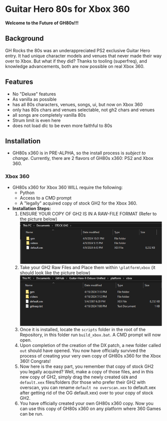 # Guitar Hero 80s for Xbox 360

**Welcome to the Future of GH80s!!!**

## Background
GH Rocks the 80s was an underappreciated PS2 exclusive Guitar Hero entry. It had unique character models and venues that never made their way over to Xbox. But what if they did? Thanks to tooling (superfreq), and knowledge advancements, both are now possible on real Xbox 360.

## Features

* No "Deluxe" features
* As vanilla as possible
* has all 80s characters, venues, songs, ui, but now on Xbox 360 
* only has 80s chars and venues selectable, not gh2 chars and venues
* all songs are completely vanilla 80s
* Strum limit is even here
* does not load dlc to be even more faithful to 80s

## Installation
- GH80s x360 is in PRE-ALPHA, so the install process is *subject to change*. Currently, there are 2 flavors of GH80s x360: PS2 and Xbox 360.

### Xbox 360
- GH80s x360 for Xbox 360 WILL require the following:
  - Python
  - Access to a CMD prompt
  - A "legally" acquired copy of stock GH2 for the Xbox 360.
- **Installation Steps:**
  1. ENSURE YOUR COPY OF GH2 IS IN A RAW-FILE FORMAT (Refer to the picture below) ![1](dependencies/media/1.png)
  2. Take your GH2 Raw Files and Place them within `\platform\xbox` (it should look like the picture below) ![2](dependencies/media/2.png)
  3. Once it is installed, locate the `scripts` folder in the root of the Repository, in this folder run `build_xbox.bat`. A CMD prompt will now open.
  4. Upon completion of the creation of the DX patch, a new folder called `out` should have opened. You now have officially survived the process of creating your very own copy of GH80s x360 for the Xbox 360! Congrats!
  5. Now here is the easy part, you remember that copy of stock GH2 you legally acquired? Well, make a copy of those files, and in this new copy of GH2, simply drag the newly created `GEN` and `default.xex` files/folders (for those who prefer their GH2 with overscan, you can rename `default no overscan.xex` to default.xex after getting rid of the OG default.xex) over to your copy of stock GH2.
  6. You have officially created your own GH80s x360 copy. Now you can use this copy of GH80s x360 on any platform where 360 Games can be run.
